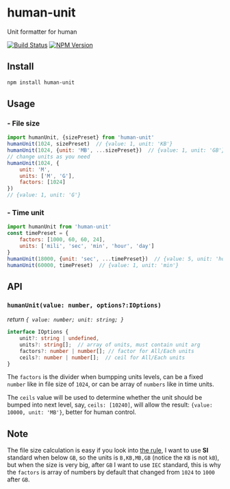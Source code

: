 # human-unit
Unit formatter for human

[![Build Status](https://travis-ci.org/futurist/human-unit.svg?branch=master)](https://travis-ci.org/futurist/human-unit)
[![NPM Version](https://img.shields.io/npm/v/human-unit.svg)](https://www.npmjs.com/package/human-unit)

## Install
```sh
npm install human-unit
```

## Usage

### - File size

```js
import humanUnit, {sizePreset} from 'human-unit'
humanUnit(1024, sizePreset)  // {value: 1, unit: 'KB'}
humanUnit(1024, {unit: 'MB', ...sizePreset})  // {value: 1, unit: 'GB'}
// change units as you need
humanUnit(1024, {
    unit: 'M',
    units: ['M', 'G'],
    factors: [1024]
})
// {value: 1, unit: 'G'}
```

### - Time unit
```js
import humanUnit from 'human-unit'
const timePreset = {
    factors: [1000, 60, 60, 24],
    units: ['mili', 'sec', 'min', 'hour', 'day']
}
humanUnit(18000, {unit: 'sec', ...timePreset})  // {value: 5, unit: 'hour'}
humanUnit(60000, timePreset)  // {value: 1, unit: 'min'}
```

## API

### `humanUnit(value: number, options?:IOptions)`
*return `{ value: number; unit: string; }`*

```ts
interface IOptions {
    unit?: string | undefined,
    units?: string[];  // array of units, must contain unit arg
    factors?: number | number[]; // factor for All/Each units
    ceils?: number | number[];  // ceil for All/Each units
}
```

The `factors` is the divider when bumpping units levels, can be a fixed `number` like in file size of `1024`, or can be array of `numbers` like in time units.

The `ceils` value will be used to determine whether the unit should be bumped into next level, say, `ceils: [10240]`, will allow the result: `{value: 10000, unit: 'MB'}`, better for human control.

## Note

The file size calculation is easy if you look into [the rule](https://en.wikipedia.org/wiki/Kilobyte), I want to use **SI** standard when below `GB`, so the units is `B,KB,MB,GB` (notice the `KB` is not `kB`), but when the size is very big, after `GB` I want to use `IEC` standard, this is why the `factors` is array of numbers by default that changed from `1024` to `1000` after `GB`.

